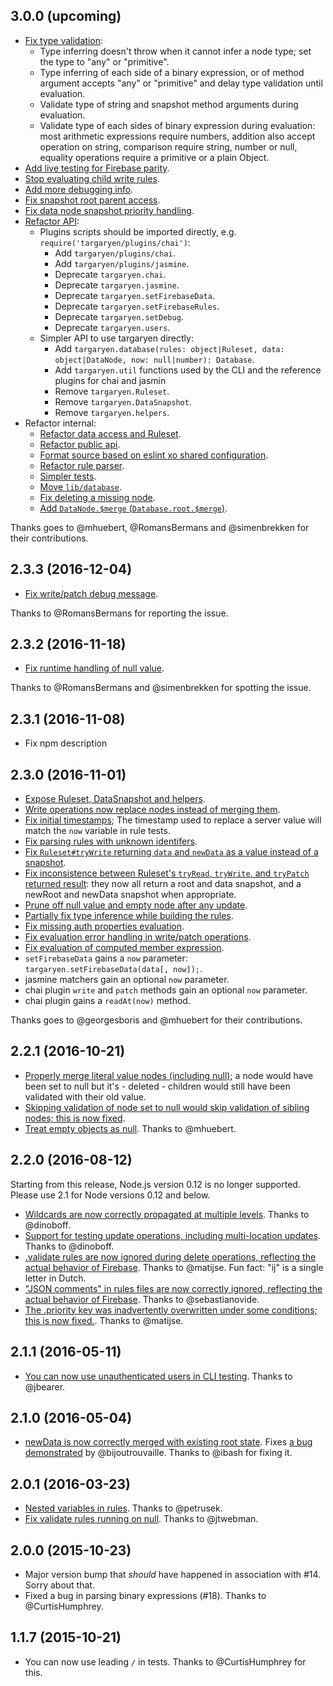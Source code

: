 ## 3.0.0 (upcoming)

- [Fix type validation](https://github.com/goldibex/targaryen/issues/62):
    * Type inferring doesn't throw when it cannot infer a node type; set the type to "any" or "primitive".
    * Type inferring of each side of a binary expression, or of method argument accepts "any" or "primitive" and delay type validation until evaluation.
    * Validate type of string and snapshot method arguments during evaluation.
    * Validate type of each sides of binary expression during evaluation: most arithmetic expressions require numbers, addition also accept operation on string, comparison require string, number or null, equality operations require a primitive or a plain Object.
- [Add live testing for Firebase parity](https://github.com/goldibex/targaryen/pull/63).
- [Stop evaluating child write rules](https://github.com/goldibex/targaryen/issues/73).
- [Add more debugging info](https://github.com/goldibex/targaryen/pull/83).
- [Fix snapshot root parent access](https://github.com/goldibex/targaryen/pull/97).
- [Fix data node snapshot priority handling](https://github.com/goldibex/targaryen/pull/96).
- [Refactor API](https://github.com/goldibex/targaryen/pull/80):
    + Plugins scripts should be imported directly, e.g. `require('targaryen/plugins/chai')`:
        * Add `targaryen/plugins/chai`.
        * Add `targaryen/plugins/jasmine`.
        * Deprecate `targaryen.chai`.
        * Deprecate `targaryen.jasmine`.
        * Deprecate `targaryen.setFirebaseData`.
        * Deprecate `targaryen.setFirebaseRules`.
        * Deprecate `targaryen.setDebug`.
        * Deprecate `targaryen.users`.
    + Simpler API to use targaryen directly:
        * Add `targaryen.database(rules: object|Ruleset, data: object|DataNode, now: null|number): Database`.
        * Add `targaryen.util` functions used by the CLI and the reference plugins for chai and jasmin
        * Remove `targaryen.Ruleset`.
        * Remove `targaryen.DataSnapshot`.
        * Remove `targaryen.helpers`.
- Refactor internal:
    * [Refactor data access and Ruleset](https://github.com/goldibex/targaryen/pull/72).
    * [Refactor public api](https://github.com/goldibex/targaryen/pull/80).
    * [Format source based on eslint xo shared configuration](https://github.com/goldibex/targaryen/pull/81).
    * [Refactor rule parser](https://github.com/goldibex/targaryen/pull/91).
    * [Simpler tests](https://github.com/goldibex/targaryen/pull/94).
    * [Move `lib/database`](https://github.com/goldibex/targaryen/pull/98).
    * [Fix deleting a missing node](https://github.com/goldibex/targaryen/pull/103).
    * [Add `DataNode.$merge` (`Database.root.$merge`)](https://github.com/goldibex/targaryen/pull/104).

Thanks goes to @mhuebert, @RomansBermans and @simenbrekken for their contributions.

## 2.3.3 (2016-12-04)

- [Fix write/patch debug message](https://github.com/goldibex/targaryen/pull/93).

Thanks to @RomansBermans for reporting the issue.

## 2.3.2 (2016-11-18)

- [Fix runtime handling of null value](https://github.com/goldibex/targaryen/issues/86).

Thanks to @RomansBermans and @simenbrekken for spotting the issue.

## 2.3.1 (2016-11-08)

- Fix npm description

## 2.3.0 (2016-11-01)

- [Expose Ruleset, DataSnapshot and helpers](https://github.com/goldibex/targaryen/pull/50).
- [Write operations now replace nodes instead of merging them](https://github.com/goldibex/targaryen/pull/52).
- [Fix initial timestamps](https://github.com/goldibex/targaryen/pull/41); The timestamp used to replace a server value will match the `now` variable in rule tests.
- [Fix parsing rules with unknown identifers](https://github.com/goldibex/targaryen/pull/55).
- [Fix `Ruleset#tryWrite` returning `data` and `newData` as a value instead of a snapshot](https://github.com/goldibex/targaryen/pull/59).
- [Fix inconsistence between Ruleset's `tryRead`, `tryWrite`, and `tryPatch` returned result](https://github.com/goldibex/targaryen/pull/59): they now all return a root and data snapshot, and a newRoot and newData snapshot when appropriate.
- [Prune off null value and empty node after any update](https://github.com/goldibex/targaryen/pull/56).
- [Partially fix type inference while building the rules](https://github.com/goldibex/targaryen/pull/57).
- [Fix missing auth properties evaluation](https://github.com/goldibex/targaryen/issues/60).
- [Fix evaluation error handling in write/patch operations](https://github.com/goldibex/targaryen/issues/61).
- [Fix evaluation of computed member expression](https://github.com/goldibex/targaryen/issues/75).
- `setFirebaseData` gains a `now` parameter: `targaryen.setFirebaseData(data[, now]);`.
- jasmine matchers gain an optional `now` parameter.
- chai plugin `write` and `patch` methods gain an optional `now` parameter.
- chai plugin gains a `readAt(now)` method.

Thanks goes to @georgesboris and @mhuebert for their contributions.

## 2.2.1 (2016-10-21)

- [Properly merge literal value nodes (including null)](https://github.com/goldibex/targaryen/pull/44);
  a node would have been set to null but it's - deleted - children would still have been validated with their old value.
- [Skipping validation of node set to null would skip validation of sibling nodes; this is now fixed](https://github.com/goldibex/targaryen/pull/48).
- [Treat empty objects as null](https://github.com/goldibex/targaryen/pull/51). Thanks to @mhuebert.

## 2.2.0 (2016-08-12)

Starting from this release, Node.js version 0.12 is no longer supported. Please use 2.1 for Node versions 0.12 and below.

- [Wildcards are now correctly propagated at multiple levels](https://github.com/goldibex/targaryen/pull/39). Thanks to @dinoboff.
- [Support for testing update operations, including multi-location updates](https://github.com/goldibex/targaryen/pull/37). Thanks to @dinoboff.
- [.validate rules are now ignored during delete operations, reflecting the actual behavior of Firebase](https://github.com/goldibex/targaryen/pull/36). Thanks to @matijse. Fun fact: "ij" is a single letter in Dutch.
- ["JSON comments" in rules files are now correctly ignored, reflecting the actual behavior of Firebase](https://github.com/goldibex/targaryen/pull/32). Thanks to @sebastianovide.
- [The .priority key was inadvertently overwritten under some conditions; this is now fixed.](https://github.com/goldibex/targaryen/pull/35). Thanks to @matijse.

## 2.1.1 (2016-05-11)

- [You can now use unauthenticated users in CLI testing](https://github.com/goldibex/targaryen/pull/28). Thanks to @jbearer.

## 2.1.0 (2016-05-04)

- [newData is now correctly merged with existing root state](https://github.com/goldibex/targaryen/pull/27). Fixes [a bug demonstrated](https://github.com/goldibex/targaryen/pull/25) by @bijoutrouvaille. Thanks to @ibash for fixing it.

## 2.0.1 (2016-03-23)

- [Nested variables in rules](https://github.com/goldibex/targaryen/pull/23). Thanks to @petrusek.
- [Fix validate rules running on null](https://github.com/goldibex/targaryen/pull/21). Thanks to @jtwebman.

## 2.0.0 (2015-10-23)

- Major version bump that _should_ have happened in association with #14.
Sorry about that.
- Fixed a bug in parsing binary expressions (#18). Thanks to @CurtisHumphrey.

## 1.1.7 (2015-10-21)

- You can now use leading `/` in tests. Thanks to @CurtisHumphrey for this.
